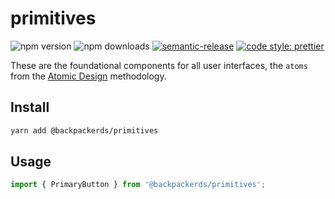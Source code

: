# primitives

![npm version](https://img.shields.io/npm/v/nanofleet/primitives)
![npm downloads](https://img.shields.io/npm/dt/nanofleet/primitives)
[![semantic-release](https://img.shields.io/badge/%20%20%F0%9F%93%A6%F0%9F%9A%80-semantic--release-e10079.svg)](https://github.com/semantic-release/semantic-release)
[![code style: prettier](https://img.shields.io/badge/code_style-prettier-ff69b4.svg)](https://github.com/prettier/prettier)

These are the foundational components for all user interfaces, the `atoms` from the [Atomic Design](http://atomicdesign.bradfrost.com/chapter-2/#atoms) methodology.

## Install

```bash
yarn add @backpackerds/primitives
```

## Usage

```js
import { PrimaryButton } from '@backpackerds/primitives';
```
